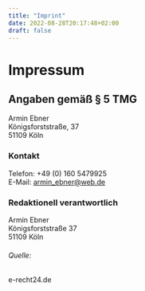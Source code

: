 ```yaml
---
title: "Imprint"
date: 2022-08-28T20:17:48+02:00
draft: false
---
```


# Impressum

## Angaben gemäß § 5 TMG

Armin Ebner  
Königsforststraße, 37  
51109 Köln  

### Kontakt
Telefon: +49 (0) 160 5479925  
E-Mail: armin_ebner@web.de  

### Redaktionell verantwortlich
Armin Ebner  
Königsforststraße 37  
51109 Köln  

###### Quelle:
e-recht24.de

